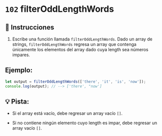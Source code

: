 # `102` filterOddLengthWords

## 📝 Instrucciones

1. Escribe una función llamada `filterOddLengthWords`. Dado un array de strings, `filterOddLengthWords` regresa un array que contenga únicamente los elementos del array dado cuya length sea números impares.

## Ejemplo:

```js
let output = filterOddLengthWords(['there', 'it', 'is', 'now']);
console.log(output); // --> ['there', "now']
```

## 💡 Pista:

- Si el array está vacío, debe regresar un array vacío `[]`.

- Si no contiene ningún elemento cuyo length es impar, debe regresar un array vacío `[]`.
